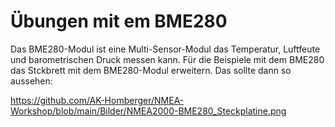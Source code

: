 # Übungen mit em BME280

Das BME280-Modul ist eine Multi-Sensor-Modul das Temperatur, Luftfeute und barometrischen Druck messen kann.
Für die Beispiele mit dem BME280 das Stckbrett mit dem BME280-Modul erweitern. Das sollte dann so aussehen:

https://github.com/AK-Homberger/NMEA-Workshop/blob/main/Bilder/NMEA2000-BME280_Steckplatine.png

